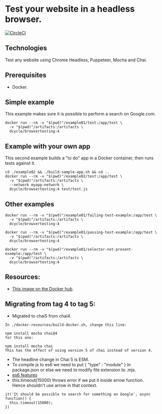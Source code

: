 Test your website in a headless browser.
=====

[![CircleCI](https://circleci.com/gh/dcycle/docker-browsertesting/tree/master.svg?style=svg)](https://circleci.com/gh/dcycle/docker-browsertesting/tree/master)

Technologies
-----

Test any website using Chrome Headless, Puppeteer, Mocha and Chai.

Prerequisites
-----

* Docker.

Simple example
-----

This example makes sure it is possible to perform a search on Google.com.

    docker run --rm -v "$(pwd)"/example01/test:/app/test \
      -v "$(pwd)"/artifacts:/artifacts \
      dcycle/browsertesting:4

Example with your own app
-----

This second example builds a "to do" app in a Docker container, then runs tests
against it.

    cd ./example02 && ./build-sample-app.sh && cd ..
    docker run --rm -v "$(pwd)"/example02/test:/app/test \
      -v "$(pwd)"/artifacts:/artifacts \
      --network myapp-network \
      dcycle/browsertesting:4 test/test.js

Other examples
-----

    docker run --rm -v "$(pwd)"/example01/failing-test-example:/app/test \
      -v "$(pwd)"/artifacts:/artifacts \
      dcycle/browsertesting:4

    docker run --rm -v "$(pwd)"/example01/passing-test-example:/app/test \
      -v "$(pwd)"/artifacts:/artifacts \
      dcycle/browsertesting:4

    docker run --rm -v "$(pwd)"/example01/selector-not-present-example:/app/test \
      -v "$(pwd)"/artifacts:/artifacts \
      dcycle/browsertesting:4

Resources:
-----

* [This image on the Docker hub](https://hub.docker.com/r/dcycle/browsertesting/).


Migrating from tag 4 to tag 5:
-----

* Migrated to chai5 from chai4.
```
In ./docker-resources/build-docker.sh, change this line:

npm install mocha chai@4
for this one:

npm install mocha chai
This has the effect of using version 5 of chai instead of version 4.
```
* The headline change in Chai 5 is ESM.
* To compile js to es6 we need to put { "type" : "module" } in package.json 
or else we need to modify file extension to .mjs.
* [es6 features](https://www.w3schools.com/js/js_es6.asp)
* this.timeout(15000) throws error if we put it inside arrow function. 
Hence shouldn't use arrow in that context.
```
it('It should be possible to search for something on Google', async function() {
  this.timeout(15000);
})
```
